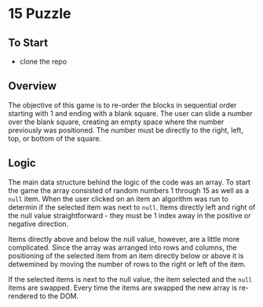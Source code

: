 # 15 Puzzle

## To Start
- clone the repo

## Overview
The objective of this game is to re-order the blocks in sequential order starting with 1 and ending with a blank square.  The user can slide a number over the blank square, creating an empty space where the number previously was positioned. The number must be directly to the right, left, top, or bottom of the square.


## Logic
The main data structure behind the logic of the code was an array.  To start the game the array consisted of random numbers 1 through 15 as well as a `null` item.  When the user clicked on an item an algorithm was run to determin if the selected item was next to `null`.  Items directly left and right of the null value straightforward - they must be 1 index away in the positive or negative direction.  


Items directly above and below the null value, however, are a little more complicated.  Since the array was arranged into rows and columns, the positioning of the selected item from an item directly below or above it is detwemined by moving the number of rows to the right or left of the item.


If the selected items is next to the null value, the item selected and the `null` items are swapped. Every time the items are swapped the new array is re-rendered to the DOM.